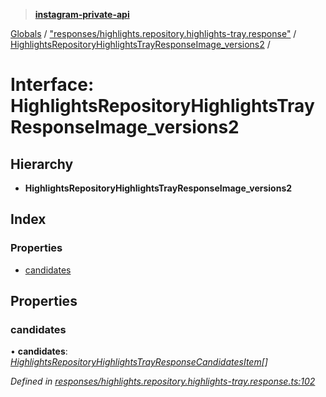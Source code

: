 > **[instagram-private-api](../README.md)**

[Globals](../README.md) / ["responses/highlights.repository.highlights-tray.response"](../modules/_responses_highlights_repository_highlights_tray_response_.md) / [HighlightsRepositoryHighlightsTrayResponseImage_versions2](_responses_highlights_repository_highlights_tray_response_.highlightsrepositoryhighlightstrayresponseimage_versions2.md) /

# Interface: HighlightsRepositoryHighlightsTrayResponseImage_versions2

## Hierarchy

* **HighlightsRepositoryHighlightsTrayResponseImage_versions2**

## Index

### Properties

* [candidates](_responses_highlights_repository_highlights_tray_response_.highlightsrepositoryhighlightstrayresponseimage_versions2.md#candidates)

## Properties

###  candidates

• **candidates**: *[HighlightsRepositoryHighlightsTrayResponseCandidatesItem](_responses_highlights_repository_highlights_tray_response_.highlightsrepositoryhighlightstrayresponsecandidatesitem.md)[]*

*Defined in [responses/highlights.repository.highlights-tray.response.ts:102](https://github.com/dilame/instagram-private-api/blob/3e16058/src/responses/highlights.repository.highlights-tray.response.ts#L102)*